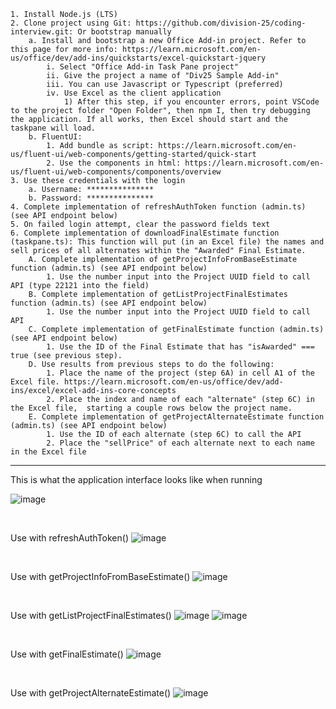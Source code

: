 	1. Install Node.js (LTS)
	2. Clone project using Git: https://github.com/division-25/coding-interview.git: Or bootstrap manually
		a. Install and bootstrap a new Office Add-in project. Refer to this page for more info: https://learn.microsoft.com/en-us/office/dev/add-ins/quickstarts/excel-quickstart-jquery
			i. Select "Office Add-in Task Pane project"
			ii. Give the project a name of "Div25 Sample Add-in"
			iii. You can use Javascript or Typescript (preferred)
			iv. Use Excel as the client application
				1) After this step, if you encounter errors, point VSCode to the project folder "Open Folder", then npm I, then try debugging the application. If all works, then Excel should start and the taskpane will load.
		b. FluentUI: 
			1. Add bundle as script: https://learn.microsoft.com/en-us/fluent-ui/web-components/getting-started/quick-start
			2. Use the components in html: https://learn.microsoft.com/en-us/fluent-ui/web-components/components/overview
	3. Use these credentials with the login
		a. Username: ***************
		b. Password: ***************
	4. Complete implementation of refreshAuthToken function (admin.ts) (see API endpoint below)
	5. On failed login attempt, clear the password fields text
	6. Complete implementation of downloadFinalEstimate function (taskpane.ts): This function will put (in an Excel file) the names and sell prices of all alternates within the "Awarded" Final Estimate.
		A. Complete implementation of getProjectInfoFromBaseEstimate function (admin.ts) (see API endpoint below)
			1. Use the number input into the Project UUID field to call API (type 22121 into the field)
		B. Complete implementation of getListProjectFinalEstimates function (admin.ts) (see API endpoint below)
			1. Use the number input into the Project UUID field to call API
		C. Complete implementation of getFinalEstimate function (admin.ts) (see API endpoint below)
			1. Use the ID of the Final Estimate that has "isAwarded" === true (see previous step).
		D. Use results from previous steps to do the following:
			1. Place the name of the project (step 6A) in cell A1 of the Excel file. https://learn.microsoft.com/en-us/office/dev/add-ins/excel/excel-add-ins-core-concepts
			2. Place the index and name of each "alternate" (step 6C) in the Excel file,  starting a couple rows below the project name.
		E. Complete implementation of getProjectAlternateEstimate function (admin.ts) (see API endpoint below)
			1. Use the ID of each alternate (step 6C) to call the API
			2. Place the "sellPrice" of each alternate next to each name in the Excel file
	
	
---------------------------------------------------------------------------------------------------------------------------------------------------------------------------------------------------------------------------------------------------------------
This is what the application interface looks like when running

![image](https://github.com/user-attachments/assets/ea246a08-00fb-4a43-82fa-4b115f6092ba)

&nbsp;

Use with refreshAuthToken()
![image](https://github.com/user-attachments/assets/0e3a1be4-4a97-4a33-a98c-bb45e7945076)

&nbsp;

Use with getProjectInfoFromBaseEstimate()
![image](https://github.com/user-attachments/assets/9768a862-f4a3-4a6d-86fe-926028643e30)

&nbsp;

Use with getListProjectFinalEstimates()
![image](https://github.com/user-attachments/assets/c44baae5-12d1-467c-b0b5-b274f940c8e7)
![image](https://github.com/user-attachments/assets/f329580a-8182-42f9-970a-41f62348aea8)

&nbsp;

Use with getFinalEstimate()
![image](https://github.com/user-attachments/assets/a7d0230c-5ca0-4f1d-881a-5956169b64ca)

&nbsp;

Use with getProjectAlternateEstimate()
![image](https://github.com/user-attachments/assets/30193a4b-f406-4831-b47c-a02744f7d30f)

